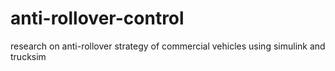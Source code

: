 # anti-rollover-control
research on anti-rollover strategy of commercial vehicles using simulink and trucksim
